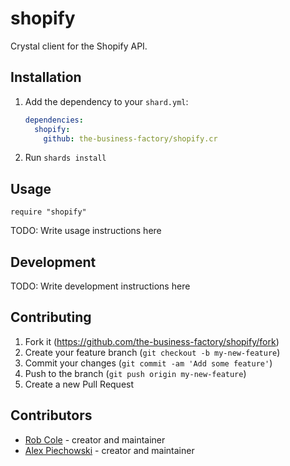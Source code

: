 # shopify

Crystal client for the Shopify API.

## Installation

1. Add the dependency to your `shard.yml`:

   ```yaml
   dependencies:
     shopify:
       github: the-business-factory/shopify.cr
   ```

2. Run `shards install`

## Usage

```crystal
require "shopify"
```

TODO: Write usage instructions here

## Development

TODO: Write development instructions here

## Contributing

1. Fork it (<https://github.com/the-business-factory/shopify/fork>)
2. Create your feature branch (`git checkout -b my-new-feature`)
3. Commit your changes (`git commit -am 'Add some feature'`)
4. Push to the branch (`git push origin my-new-feature`)
5. Create a new Pull Request

## Contributors

- [Rob Cole](https://github.com/robcole) - creator and maintainer
- [Alex Piechowski](https://github.com/grepsedawk) - creator and maintainer
